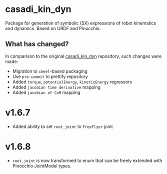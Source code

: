 # casadi_kin_dyn

Package for generation of symbolic (SX) expressions of robot kinematics and dynamics. Based on URDF and Pinocchio.

## What has changed?

In comparison to the original [casadi_kin_dyn](https://github.com/ADVRHumanoids/casadi_kin_dyn) repository, such changes were made:

- Migration to `cmeel`-based packaging
- Use `pre-commit` to prettify repository
- Added `torque`, `potentialEnergy`, `kineticEnergy` regressors
- Added `jacobian time derivative` mapping
- Added `jacobian of CoM` mapping

# v1.6.7

- Added ability to set `root_joint` to `FreeFlyer` joint

# v1.6.8

- `root_joint` is now transformed to enum that can be freely extended with Pinocchio JointModel types.
